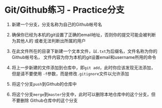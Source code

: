 Git/Github练习 - Practice分支
============

1. 新建一个分支，分支名称为自己的Github帐号名

2. 确保你已经为本机的git设置了正确的email地址，否则你的提交可能会被判断为其他人的
或者无法判断出所属的用户

3. 在此文件所在的目录下新建一个文本文件，以`.txt`为后缀名，文件名称为你的Github帐号名，
文件内容为你为本机的git设置email和username所用的命令

4. 将上一步新建的文件添加到仓库中，即`git add`，此时你应该发现无法添加，但是请不要使用
`-f`参数，而是修改`.gitignore`文件以允许添加

5. 将这个分支`push`到Github的仓库中

6. 将这个分支`merge`到`master`分支中，此时可以删除本地仓库中的这个分支，但不要删除
Github仓库中的这个分支
